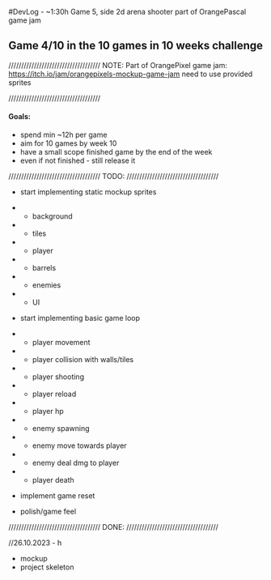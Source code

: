 #DevLog - ~1:30h
Game 5, side 2d arena shooter part of OrangePascal game jam

## Game 4/10 in the 10 games in 10 weeks challenge
////////////////////////////////////
              NOTE:
Part of OrangePixel game jam: https://itch.io/jam/orangepixels-mockup-game-jam
need to use provided sprites

////////////////////////////////////
#### Goals:
- spend min ~12h per game
- aim for 10 games by week 10 
- have a small scope finished game by the end of the week
- even if not finished - still release it

////////////////////////////////////
              TODO:
////////////////////////////////////

- start implementing static mockup sprites
- - background
- - tiles
- - player
- - barrels
- - enemies
- - UI

- start implementing basic game loop
- - player movement
- - player collision with walls/tiles
- - player shooting
- - player reload
- - player hp
- - enemy spawning
- - enemy move towards player
- - enemy deal dmg to player
- - player death

- implement game reset

- polish/game feel

////////////////////////////////////
              DONE:
////////////////////////////////////

//26.10.2023 - h
- mockup
- project skeleton


